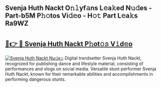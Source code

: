 ## Svenja Huth Nackt O𝚗𝚕yf𝚊ns L𝚎a𝚔ed N𝚞𝚍es - Part-b5M P𝚑𝚘tos Vi𝚍𝚎o - H𝚘𝚝 Part L𝚎a𝚔s Ra9WZ

# <h2><a href="http://kf01per.oniu.top/?m=Svenja+Huth+Nackt">🔗👉 🔴 Svenja Huth Nackt P𝚑ot𝚘𝚜 V𝚒d𝚎o</a></h2>

[![Svenja Huth Nackt Nu𝚍e𝚜](https://i.imgur.com/0qMVB7G.gif)](http://kf01per.oniu.top/?m=Svenja+Huth+Nackt)
Digital trendsetter Svenja Huth Nackt, recognized for publishing dance and lifestyle material, consisting of performances and vlogs on social media. Versatile stunt performer Svenja Huth Nackt, known for their remarkable abilities and accomplishments in performing dangerous stunts.  
